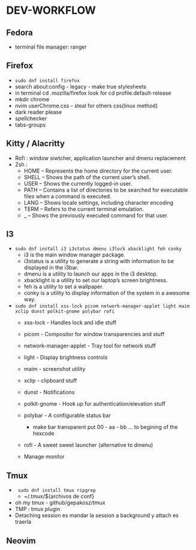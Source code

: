 # DEV-WORKFLOW

## Fedora
  - terminal file manager: ranger

## Firefox
  - ``` sudo dnf install firefox ```
  - search about:config - legacy - make true stylesheets  
  - in terminal cd .mozilla/firefox look for cd profile.default-release
  - mkdir chrome
  - nvim userChrome.css - steal for others css(linux method)
  - dark reader please
  - spellchecker
  - tabs-groups

## Kitty / Alacritty
  - Rofi : window siwtcher, application launcher and dmenu replacement
  - Zsh :
    - HOME – Represents the home directory for the current user.
    - SHELL – Shows the path of the current user’s shell.
    - USER – Shows the currently logged-in user.
    - PATH – Contains a list of directories to be searched for executable files when a command is executed.
    - LANG – Shows locale settings, including character encoding
    - TERM – Refers to the current terminal emulation.
    - _ – Shows the previously executed command for that user.

## I3
  - ``` sudo dnf install i3 i3status dmenu i3lock xbacklight feh conky ```
    - i3 is the main window manager package.
    - i3status is a utility to generate a string with information to be displayed in the i3bar.
    - dmenu is a utility to launch our apps in the i3 desktop.
    - xbacklight is a utility to set our laptop’s screen brightness.
    - feh is a utility to set a wallpaper.
    - conky is a utility to display information of the system in a awesome way.
  - ``` sudo dnf install xss-lock picom network-manager-applet light maim xclip dunst polkit-gnome polybar rofi ```
    - xss-lock - Handles lock and idle stuff
    - picom - Compositor for window transparencies and stuff
    - network-manager-applet - Tray tool for network stuff
    - light - Display brightness controls
    - maim - screenshot utility
    - xclip - clipboard stuff
    - dunst - Notifications
    - polkit-gnome - Hook up for authentication/elevation stuff
    - polybar - A configurable status bar
      - make bar transparent put 00 - aa - bb ... to begining of the hexcode
    - rofi - A sweet sweet launcher (alternative to dmenu)

    - Manage monitor

## Tmux
  - ``` sudo dnf install tmux ripgrep```
    - ~/.tmux/${archivos de conf}
  - oh my tmux - github/gepakosz/tmux
  - TMP : tmux plugin 
  - Detaching session es mandar la session a background y attach es traerla

## Neovim
